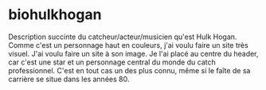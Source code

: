 # biohulkhogan
Description succinte du catcheur/acteur/musicien qu'est Hulk Hogan.
Comme c'est un personnage haut en couleurs, j'ai voulu faire un site très visuel.
J'ai voulu faire un site à son image.
Je l'ai placé au centre du header, car c'est une star et un personnage central du monde du catch professionnel. C'est en tout cas un des plus connu, même si le faîte de sa carrière se situe dans les années 80.